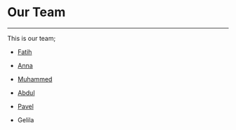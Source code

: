 # Our Team

---
This is our team;

* [Fatih](./fatih.md)

* [Anna](./anna.md)

* [Muhammed](./muhammed.md)

* [Abdul](./abdul.md)

* [Pavel](./pavel.md)

* Gelila
